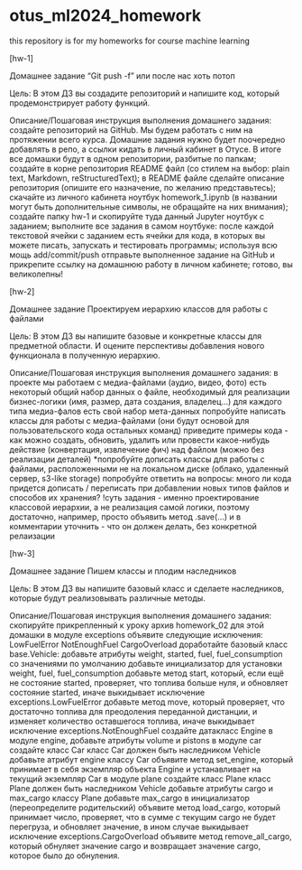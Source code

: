 # otus_ml2024_homework

this repository is for my homeworks for course machine learning

[hw-1]

Домашнее задание
“Git push -f” или после нас хоть потоп

Цель:
В этом ДЗ вы создадите репозиторий и напишите код, который продемонстрирует работу функций.


Описание/Пошаговая инструкция выполнения домашнего задания:
создайте репозиторий на GitHub. Мы будем работать с ним на протяжении всего курса. Домашние задания нужно будет поочередно добавлять в репо, а ссылки кидать в личный кабинет в Отусе. В итоге все домашки будут в одном репозитории, разбитые по папкам;
создайте в корне репозитория README файл (со стилем на выбор: plain text, Markdown, reStructuredText);
в README файле сделайте описание репозитория (опишите его назначение, по желанию представьтесь);
скачайте из личного кабинета ноутбук homework_1.ipynb (в названии могут быть дополнительные символы, не обращайте на них внимания);
создайте папку hw-1 и скопируйте туда данный Jupyter ноутбук с заданием;
выполните все задания в самом ноутбуке: после каждой текстовой ячейки с заданием есть ячейки для кода, в которых вы можете писать, запускать и тестировать программы;
используя всю мощь add/commit/push отправьте выполненное задание на GitHub и прикрепите ссылку на домашнюю работу в личном кабинете;
готово, вы великолепны!

[hw-2]

Домашнее задание
Проектируем иерархию классов для работы с файлами

Цель:
В этом ДЗ вы напишите базовые и конкретные классы для предметной области. И оцените перспективы добавления нового функционала в полученную иерархию.


Описание/Пошаговая инструкция выполнения домашнего задания:
в проекте мы работаем с медиа-файлами (аудио, видео, фото)
есть некоторый общий набор данных о файле, необходимый для реализации бизнес-логики (имя, размер, дата создания, владелец...)
для каждого типа медиа-фалов есть свой набор мета-данных
попробуйте написать классы для работы с медиа-файлами (они будут основой для пользовательского кода остальных команд)
приведите примеры кода - как можно создать, обновить, удалить или провести какое-нибудь действие (конвертация, извлечение фич) над файлом (можно без реализации деталей)
*попробуйте дописать классы для работы с файлами, расположенными не на локальном диске (облако, удаленный сервер, s3-like storage)
попробуйте ответить на вопросы: много ли кода придется дописать / переписать при добавлении новых типов файлов и способов их хранения?
!суть задания - именно проектирование классовой иерархии, а не реализация самой логики, поэтому достаточно, например, просто объявить метод .save(...) и в комментарии уточнить - что он должен делать, без конкретной релаизации

[hw-3]

Домашнее задание
Пишем классы и плодим наследников

Цель:
В этом ДЗ вы напишите базовый класс и сделаете наследников, которые будут реализовывать различные методы.


Описание/Пошаговая инструкция выполнения домашнего задания:
скопируйте прикрепленный к уроку архив homework_02 для этой домашки
в модуле exceptions объявите следующие исключения:
LowFuelError
NotEnoughFuel
CargoOverload
доработайте базовый класс base.Vehicle:
добавьте атрибуты weight, started, fuel, fuel_consumption со значениями по умолчанию
добавьте инициализатор для установки weight, fuel, fuel_consumption
добавьте метод start, который, если ещё не состояние started, проверяет, что топлива больше нуля,
и обновляет состояние started, иначе выкидывает исключение exceptions.LowFuelError
добавьте метод move, который проверяет, что достаточно топлива для преодоления переданной дистанции,
и изменяет количество оставшегося топлива, иначе выкидывает исключение exceptions.NotEnoughFuel
создайте датакласс Engine в модуле engine, добавьте атрибуты volume и pistons
в модуле car создайте класс Car
класс Car должен быть наследником Vehicle
добавьте атрибут engine классу Car
объявите метод set_engine, который принимает в себя экземпляр объекта Engine и устанавливает на текущий экземпляр Car
в модуле plane создайте класс Plane
класс Plane должен быть наследником Vehicle
добавьте атрибуты cargo и max_cargo классу Plane
добавьте max_cargo в инициализатор (переопределите родительский)
объявите метод load_cargo, который принимает число, проверяет, что в сумме с текущим cargo не будет перегруза, и обновляет значение, в ином случае выкидывает исключение exceptions.CargoOverload
объявите метод remove_all_cargo, который обнуляет значение cargo и возвращает значение cargo, которое было до обнуления.
